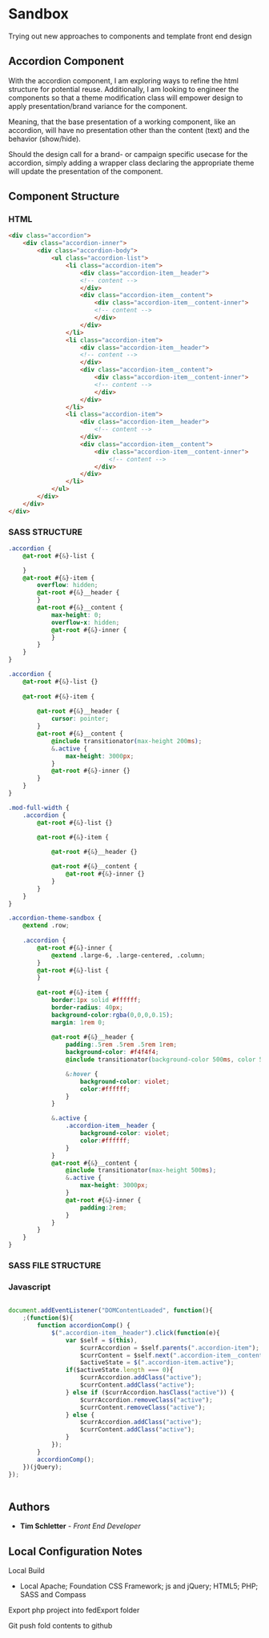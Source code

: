 # Sandbox

Trying out new approaches to components and template front end design

## Accordion Component

With the accordion component, I am exploring ways to refine the html structure for potential reuse. Additionally, I am looking to engineer the components so that a theme modification class will empower design to apply presentation/brand variance for the component.

Meaning, that the base presentation of a working component, like an accordion, will have no presentation other than the content (text) and the behavior (show/hide).

Should the design call for a brand- or campaign specific usecase for the accordion, simply adding a wrapper class declaring the appropriate theme will update the presentation of the component.

## Component Structure

### HTML
```html
<div class="accordion">
	<div class="accordion-inner">
		<div class="accordion-body">
			<ul class="accordion-list">
				<li class="accordion-item">
					<div class="accordion-item__header">
					<!-- content -->
					</div>
			        <div class="accordion-item__content">
			        	<div class="accordion-item__content-inner">
			        	<!-- content -->
					    </div>
			        </div>
				</li>
				<li class="accordion-item">
					<div class="accordion-item__header">
					<!-- content -->
					</div>
			        <div class="accordion-item__content">
			        	<div class="accordion-item__content-inner">
				        <!-- content -->
					    </div>
			        </div>
				</li>
				<li class="accordion-item">
					<div class="accordion-item__header">
						<!-- content -->
					</div>
			        <div class="accordion-item__content">
			        	<div class="accordion-item__content-inner">
				            <!-- content -->
					    </div>
			        </div>
				</li>
			</ul>
		</div>
	</div>
</div>
```

### SASS STRUCTURE
```css
.accordion {		
	@at-root #{&}-list {

	}
	@at-root #{&}-item {		
		overflow: hidden;		
		@at-root #{&}__header {			
		}
		@at-root #{&}__content {			
			max-height: 0;
			overflow-x: hidden;
			@at-root #{&}-inner {
			}
		}	
	}
}

.accordion {
	@at-root #{&}-list {}
	
	@at-root #{&}-item {
		
		@at-root #{&}__header {
			cursor: pointer;			
		}
		@at-root #{&}__content {			
			@include transitionator(max-height 200ms);				
			&.active {
				max-height: 3000px;
			}
			@at-root #{&}-inner {} 
		}	
	}
}

.mod-full-width {
	.accordion {
		@at-root #{&}-list {}
		 
		@at-root #{&}-item {

			@at-root #{&}__header {}

			@at-root #{&}__content {
				@at-root #{&}-inner {}
			}
		}
	}	
}

.accordion-theme-sandbox {	
	@extend .row;
	
	.accordion { 		
		@at-root #{&}-inner {
			@extend .large-6, .large-centered, .column;
		}
		@at-root #{&}-list {
		}
		
		@at-root #{&}-item {			
			border:1px solid #ffffff;
			border-radius: 40px;			
			background-color:rgba(0,0,0,0.15);
			margin: 1rem 0;
			
			@at-root #{&}__header {
				padding:.5rem .5rem .5rem 1rem;
				background-color: #f4f4f4;
				@include transitionator(background-color 500ms, color 500ms);

				&:hover {
					background-color: violet;
					color:#ffffff;
				}			
			}

			&.active {			
				.accordion-item__header {
					background-color: violet;
					color:#ffffff;
				}
			}
			@at-root #{&}__content {				
				@include transitionator(max-height 500ms);
				&.active {
					max-height: 3000px;					
				}
				@at-root #{&}-inner {
					padding:2rem;
				}
			}	
		}
	}
}
```

### SASS FILE STRUCTURE


### Javascript
```javascript

document.addEventListener("DOMContentLoaded", function(){
    ;(function($){
        function accordionComp() {
            $(".accordion-item__header").click(function(e){
                var $self = $(this),
                    $currAccordion = $self.parents(".accordion-item");
                    $currContent = $self.next(".accordion-item__content");
                    $activeState = $(".accordion-item.active");         
                if($activeState.length === 0){
                    $currAccordion.addClass("active");
                    $currContent.addClass("active");
                } else if ($currAccordion.hasClass("active")) {
                    $currAccordion.removeClass("active");
                    $currContent.removeClass("active");
                } else {                            
                    $currAccordion.addClass("active");      
                    $currContent.addClass("active");      
                }
            });
        }
        accordionComp(); 
    })(jQuery);
});
    
```
## Authors

* **Tim Schletter** - *Front End Developer*

## Local Configuration Notes

Local Build
* Local Apache; Foundation CSS Framework; js and jQuery; HTML5; PHP; SASS and Compass

Export php project into fedExport folder

Git push fold contents to github